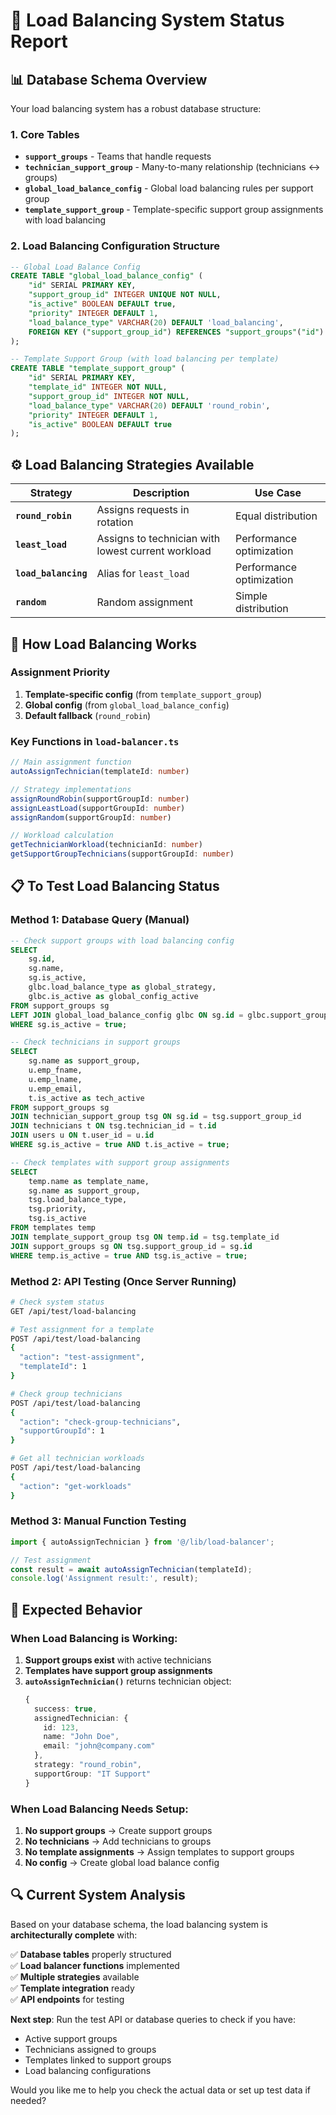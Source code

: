 # 🔄 **Load Balancing System Status Report**

## 📊 **Database Schema Overview**

Your load balancing system has a robust database structure:

### **1. Core Tables**
- **`support_groups`** - Teams that handle requests
- **`technician_support_group`** - Many-to-many relationship (technicians ↔ groups)
- **`global_load_balance_config`** - Global load balancing rules per support group
- **`template_support_group`** - Template-specific support group assignments with load balancing

### **2. Load Balancing Configuration Structure**

```sql
-- Global Load Balance Config
CREATE TABLE "global_load_balance_config" (
    "id" SERIAL PRIMARY KEY,
    "support_group_id" INTEGER UNIQUE NOT NULL,
    "is_active" BOOLEAN DEFAULT true,
    "priority" INTEGER DEFAULT 1,
    "load_balance_type" VARCHAR(20) DEFAULT 'load_balancing',
    FOREIGN KEY ("support_group_id") REFERENCES "support_groups"("id")
);

-- Template Support Group (with load balancing per template)
CREATE TABLE "template_support_group" (
    "id" SERIAL PRIMARY KEY,
    "template_id" INTEGER NOT NULL,
    "support_group_id" INTEGER NOT NULL,
    "load_balance_type" VARCHAR(20) DEFAULT 'round_robin',
    "priority" INTEGER DEFAULT 1,
    "is_active" BOOLEAN DEFAULT true
);
```

## ⚙️ **Load Balancing Strategies Available**

| **Strategy** | **Description** | **Use Case** |
|--------------|-----------------|--------------|
| **`round_robin`** | Assigns requests in rotation | Equal distribution |
| **`least_load`** | Assigns to technician with lowest current workload | Performance optimization |
| **`load_balancing`** | Alias for `least_load` | Performance optimization |
| **`random`** | Random assignment | Simple distribution |

## 🔧 **How Load Balancing Works**

### **Assignment Priority**
1. **Template-specific config** (from `template_support_group`)
2. **Global config** (from `global_load_balance_config`)  
3. **Default fallback** (`round_robin`)

### **Key Functions in `load-balancer.ts`**
```typescript
// Main assignment function
autoAssignTechnician(templateId: number)

// Strategy implementations
assignRoundRobin(supportGroupId: number)
assignLeastLoad(supportGroupId: number)  
assignRandom(supportGroupId: number)

// Workload calculation
getTechnicianWorkload(technicianId: number)
getSupportGroupTechnicians(supportGroupId: number)
```

## 📋 **To Test Load Balancing Status**

### **Method 1: Database Query (Manual)**
```sql
-- Check support groups with load balancing config
SELECT 
    sg.id,
    sg.name,
    sg.is_active,
    glbc.load_balance_type as global_strategy,
    glbc.is_active as global_config_active
FROM support_groups sg
LEFT JOIN global_load_balance_config glbc ON sg.id = glbc.support_group_id
WHERE sg.is_active = true;

-- Check technicians in support groups
SELECT 
    sg.name as support_group,
    u.emp_fname,
    u.emp_lname,
    u.emp_email,
    t.is_active as tech_active
FROM support_groups sg
JOIN technician_support_group tsg ON sg.id = tsg.support_group_id
JOIN technicians t ON tsg.technician_id = t.id
JOIN users u ON t.user_id = u.id
WHERE sg.is_active = true AND t.is_active = true;

-- Check templates with support group assignments
SELECT 
    temp.name as template_name,
    sg.name as support_group,
    tsg.load_balance_type,
    tsg.priority,
    tsg.is_active
FROM templates temp
JOIN template_support_group tsg ON temp.id = tsg.template_id
JOIN support_groups sg ON tsg.support_group_id = sg.id
WHERE temp.is_active = true AND tsg.is_active = true;
```

### **Method 2: API Testing (Once Server Running)**
```bash
# Check system status
GET /api/test/load-balancing

# Test assignment for a template
POST /api/test/load-balancing
{
  "action": "test-assignment",
  "templateId": 1
}

# Check group technicians
POST /api/test/load-balancing
{
  "action": "check-group-technicians", 
  "supportGroupId": 1
}

# Get all technician workloads
POST /api/test/load-balancing
{
  "action": "get-workloads"
}
```

### **Method 3: Manual Function Testing**
```typescript
import { autoAssignTechnician } from '@/lib/load-balancer';

// Test assignment
const result = await autoAssignTechnician(templateId);
console.log('Assignment result:', result);
```

## 🎯 **Expected Behavior**

### **When Load Balancing is Working:**
1. **Support groups exist** with active technicians
2. **Templates have support group assignments** 
3. **`autoAssignTechnician()`** returns technician object:
   ```typescript
   {
     success: true,
     assignedTechnician: {
       id: 123,
       name: "John Doe", 
       email: "john@company.com"
     },
     strategy: "round_robin",
     supportGroup: "IT Support"
   }
   ```

### **When Load Balancing Needs Setup:**
1. **No support groups** → Create support groups
2. **No technicians** → Add technicians to groups
3. **No template assignments** → Assign templates to support groups
4. **No config** → Create global load balance config

## 🔍 **Current System Analysis**

Based on your database schema, the load balancing system is **architecturally complete** with:

✅ **Database tables** properly structured  
✅ **Load balancer functions** implemented  
✅ **Multiple strategies** available  
✅ **Template integration** ready  
✅ **API endpoints** for testing  

**Next step**: Run the test API or database queries to check if you have:
- Active support groups
- Technicians assigned to groups  
- Templates linked to support groups
- Load balancing configurations

Would you like me to help you check the actual data or set up test data if needed?
